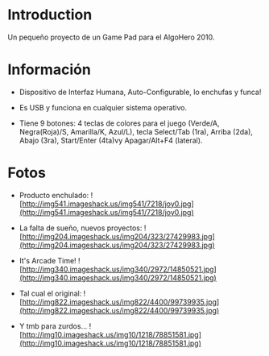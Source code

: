 # Introduction #

Un pequeño proyecto de un Game Pad para el AlgoHero 2010.

# Información #

  * Dispositivo de Interfaz Humana, Auto-Configurable, lo enchufas y funca!

  * Es USB y funciona en cualquier sistema operativo.

  * Tiene 9 botones: 4 teclas de colores para el juego (Verde/A, Negra(Roja)/S, Amarilla/K, Azul/L), tecla Select/Tab (1ra), Arriba (2da), Abajo (3ra), Start/Enter (4ta)vy Apagar/Alt+F4 (lateral).

# Fotos #

  * Producto enchulado:
![http://img541.imageshack.us/img541/7218/joy0.jpg](http://img541.imageshack.us/img541/7218/joy0.jpg)

  * La falta de sueño, nuevos proyectos:
![http://img204.imageshack.us/img204/323/27429983.jpg](http://img204.imageshack.us/img204/323/27429983.jpg)

  * It's Arcade Time!
![http://img340.imageshack.us/img340/2972/14850521.jpg](http://img340.imageshack.us/img340/2972/14850521.jpg)

  * Tal cual el original:
![http://img822.imageshack.us/img822/4400/99739935.jpg](http://img822.imageshack.us/img822/4400/99739935.jpg)

  * Y tmb para zurdos...
![http://img10.imageshack.us/img10/1218/78851581.jpg](http://img10.imageshack.us/img10/1218/78851581.jpg)